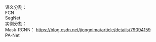 语义分割：  
FCN  
SegNet  
实例分割：  
Mask-RCNN： https://blog.csdn.net/jiongnima/article/details/79094159  
PA-Net  
